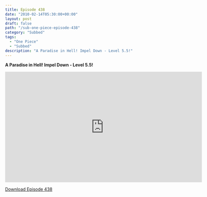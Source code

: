 ```yaml
---
title: Episode 438
date: "2010-02-14T05:30:00+00:00"
layout: post
draft: false
path: "/sub-one-piece-episode-438"
category: "Subbed"
tags:
  - "One Piece"
  - "Subbed"
description: "A Paradise in Hell! Impel Down - Level 5.5!"
---
```


**A Paradise in Hell! Impel Down - Level 5.5!**

<iframe width="640" height="360" src="https://www.rapidvideo.com/e/G6FRPEPYG4" frameborder="0" marginwidth=0 marginheight=0 scrolling=no allowfullscreen></iframe>

<a href="http://ouo.io/qs/eCodkFEQ?s=https://rapidvid.to/d/https://www.rapidvideo.com/e/G6FRPEPYG4">Download Episode 438</a>
